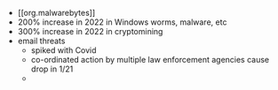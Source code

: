 
- [[org.malwarebytes]]
- 200% increase in 2022 in Windows worms, malware, etc
- 300% increase in 2022 in cryptomining
- email threats 
  - spiked with Covid
  - co-ordinated action by multiple law enforcement agencies cause drop in 1/21
  - 